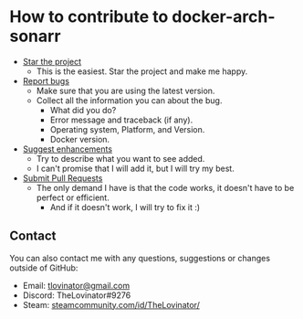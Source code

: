 # How to contribute to docker-arch-sonarr

- [Star the project](https://github.com/TheLovinator1/docker-arch-sonarr/stargazers)
  - This is the easiest. Star the project and make me happy.
- [Report bugs](https://github.com/TheLovinator1/docker-arch-sonarr/issues/new)
  - Make sure that you are using the latest version.
  - Collect all the information you can about the bug.
    - What did you do?
    - Error message and traceback (if any).
    - Operating system, Platform, and Version.
    - Docker version.
- [Suggest enhancements](https://github.com/TheLovinator1/docker-arch-sonarr/issues/new)
  - Try to describe what you want to see added.
  - I can't promise that I will add it, but I will try my best.
- [Submit Pull Requests](https://github.com/TheLovinator1/docker-arch-sonarr/pulls)
  - The only demand I have is that the code works, it doesn't have to be perfect or efficient.
    - And if it doesn't work, I will try to fix it :)

## Contact

You can also contact me with any questions, suggestions or changes outside of GitHub:

- Email: tlovinator@gmail.com
- Discord: TheLovinator#9276
- Steam: [steamcommunity.com/id/TheLovinator/](https://steamcommunity.com/id/TheLovinator/)
